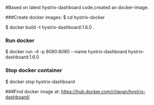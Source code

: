 #Based on latest hystrix-dashboard code,created an docker-image.

###Create docker images:
$ cd hystrix-docker

$ docker build -t hystrix-dashboard:1.6.0 .

### Run docker
$ docker run -d -p 8080:8080 --name hystrix-dashboard hystrix-dashboard:1.6.0

### Stop docker container
$ docker stop hystrix-dashboard

###Find docker image at:
https://hub.docker.com/r/jiayan/hystrix-dashboard/